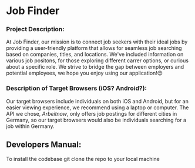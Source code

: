 # Job Finder

### Project Description:
At Job Finder, our mission is to connect job seekers with their ideal jobs by providing a user-friendly platform that allows for seamless job searching based on companies, titles, and locations. We've included information on various job positons, for those exploring different carrer options, or curious about a specific role. We strive to bridge the gap between employers and potential employees, we hope you enjoy using our application!😊


### Description of Target Browsers (iOS? Android?):
Our target browsers include individuals on both iOS and Android, but for an easier viewing experience, we recommend using a laptop or computer. The API we chose, _Arbeitnow_, only offers job postings for different cities in Germany, so our target browsers would also be individuals searching for a job within Germany. 

## Developers Manual:
To install the codebase git clone the repo to your local machine

